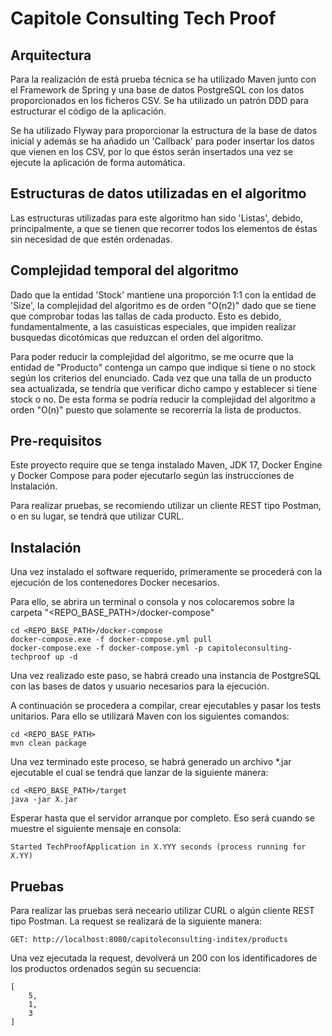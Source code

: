 # Capitole Consulting Tech Proof

## Arquitectura

Para la realización de está prueba técnica se ha utilizado Maven junto con el Framework de Spring y una base de datos PostgreSQL con los datos proporcionados en los ficheros CSV. Se ha utilizado un patrón DDD para estructurar el código de la aplicación.

Se ha utilizado Flyway para proporcionar la estructura de la base de datos inicial y además se ha añadido un 'Callback' para poder insertar los datos que vienen en los CSV, por lo que éstos serán insertados una vez se ejecute la aplicación de forma automática.

## Estructuras de datos utilizadas en el algoritmo

Las estructuras utilizadas para este algoritmo han sido 'Listas', debido, principalmente, a que se tienen que recorrer todos los elementos de éstas sin necesidad de que estén ordenadas.

## Complejidad temporal del algoritmo

Dado que la entidad 'Stock' mantiene una proporción 1:1 con la entidad de 'Size', la complejidad del algoritmo es de orden "O(n2)" dado que se tiene que comprobar todas las tallas de cada producto. Esto es debido, fundamentalmente, a las casuísticas especiales, que impiden realizar busquedas dicotómicas que reduzcan el orden del algoritmo.

Para poder reducir la complejidad del algoritmo, se me ocurre que la entidad de "Producto" contenga un campo que indique si tiene o no stock según los criterios del enunciado. Cada vez que una talla de un producto sea actualizada, se tendría que verificar dicho campo y establecer si tiene stock o no. De esta forma se podría reducir la complejidad del algoritmo a orden "O(n)" puesto que solamente se recorerría la lista de productos.

## Pre-requisitos

Este proyecto require que se tenga instalado Maven, JDK 17, Docker Engine y Docker Compose para poder ejecutarlo según las instrucciones de Instalación.

Para realizar pruebas, se recomiendo utilizar un cliente REST tipo Postman, o en su lugar, se tendrá que utilizar CURL.

## Instalación

Una vez instalado el software requerido, primeramente se procederá con la ejecución de los contenedores Docker necesarios.

Para ello, se abrira un terminal o consola y nos colocaremos sobre la carpeta "<REPO_BASE_PATH>/docker-compose"

```
cd <REPO_BASE_PATH>/docker-compose
docker-compose.exe -f docker-compose.yml pull
docker-compose.exe -f docker-compose.yml -p capitoleconsulting-techproof up -d
```

Una vez realizado este paso, se habrá creado una instancia de PostgreSQL con las bases de datos y usuario necesarios para la ejecución.

A continuación se procedera a compilar, crear ejecutables y pasar los tests unitarios. Para ello se utilizará Maven con los siguientes comandos:

```
cd <REPO_BASE_PATH>
mvn clean package
```

Una vez terminado este proceso, se habrá generado un archivo *.jar ejecutable el cual se tendrá que lanzar de la siguiente manera:

```
cd <REPO_BASE_PATH>/target
java -jar X.jar
```

Esperar hasta que el servidor arranque por completo. Eso será cuando se muestre el siguiente mensaje en consola:

```
Started TechProofApplication in X.YYY seconds (process running for X.YY)
```

## Pruebas

Para realizar las pruebas será neceario utilizar CURL o algún cliente REST tipo Postman. La request se realizará de la siguiente manera:

```
GET: http://localhost:8080/capitoleconsulting-inditex/products
```

Una vez ejecutada la request, devolverá un 200 con los identificadores de los productos ordenados según su secuencia:

```
[
    5,
    1,
    3
]
```